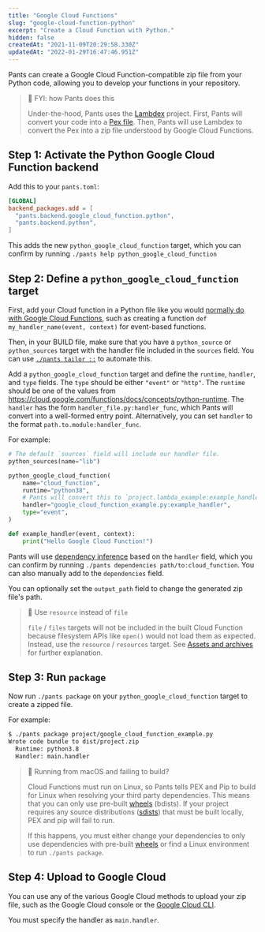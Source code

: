 ```yaml
---
title: "Google Cloud Functions"
slug: "google-cloud-function-python"
excerpt: "Create a Cloud Function with Python."
hidden: false
createdAt: "2021-11-09T20:29:58.330Z"
updatedAt: "2022-01-29T16:47:46.951Z"
---
```

Pants can create a Google Cloud Function-compatible zip file from your Python code, allowing you to develop your functions in your repository.

> 📘 FYI: how Pants does this
> 
> Under-the-hood, Pants uses the [Lambdex](https://github.com/pantsbuild/lambdex) project. First, Pants will convert your code into a [Pex file](doc:pex-files). Then, Pants will use Lambdex to convert the Pex into a zip file understood by Google Cloud Functions.

Step 1: Activate the Python Google Cloud Function backend
---------------------------------------------------------

Add this to your `pants.toml`:

```toml pants.toml
[GLOBAL]
backend_packages.add = [
  "pants.backend.google_cloud_function.python",
  "pants.backend.python",
]
```

This adds the new `python_google_cloud_function` target, which you can confirm by running `./pants help python_google_cloud_function `

Step 2: Define a `python_google_cloud_function ` target
-------------------------------------------------------

First, add your Cloud function in a Python file like you would [normally do with Google Cloud Functions](https://cloud.google.com/functions/docs/first-python), such as creating a function `def my_handler_name(event, context)` for event-based functions.

Then, in your BUILD file, make sure that you have a `python_source` or `python_sources` target with the handler file included in the `sources` field. You can use [`./pants tailor ::`](doc:initial-configuration#5-generate-build-files) to automate this.

Add a `python_google_cloud_function` target and define the `runtime`, `handler`, and `type` fields. The `type` should be either `"event"` or `"http"`. The `runtime` should be one of the values from <https://cloud.google.com/functions/docs/concepts/python-runtime>. The `handler` has the form `handler_file.py:handler_func`, which Pants will convert into a well-formed entry point. Alternatively, you can set `handler` to the format `path.to.module:handler_func`.

For example:

```python project/BUILD
# The default `sources` field will include our handler file.
python_sources(name="lib")

python_google_cloud_function(
    name="cloud_function",
    runtime="python38",
    # Pants will convert this to `project.lambda_example:example_handler`.
    handler="google_cloud_function_example.py:example_handler",
    type="event",
)
```
```python project/google_cloud_function_example.py
def example_handler(event, context):
    print("Hello Google Cloud Function!")
```

Pants will use [dependency inference](doc:targets) based on the `handler` field, which you can confirm by running `./pants dependencies path/to:cloud_function`. You can also manually add to the `dependencies` field.

You can optionally set the `output_path` field to change the generated zip file's path.

> 🚧 Use `resource` instead of `file`
> 
> `file` / `files` targets will not be included in the built Cloud Function because filesystem APIs like `open()` would not load them as expected. Instead, use the `resource` / `resources` target. See [Assets and archives](doc:assets) for further explanation.

Step 3: Run `package`
---------------------

Now run `./pants package` on your `python_google_cloud_function` target to create a zipped file. 

For example:

```bash
$ ./pants package project/google_cloud_function_example.py
Wrote code bundle to dist/project.zip
  Runtime: python3.8
  Handler: main.handler
```

> 🚧 Running from macOS and failing to build?
> 
> Cloud Functions must run on Linux, so Pants tells PEX and Pip to build for Linux when resolving your third party dependencies. This means that you can only use pre-built [wheels](https://packaging.python.org/glossary/#term-wheel) (bdists). If your project requires any source distributions ([sdists](https://packaging.python.org/glossary/#term-source-distribution-or-sdist)) that must be built locally, PEX and pip will fail to run.
> 
> If this happens, you must either change your dependencies to only use dependencies with pre-built [wheels](https://pythonwheels.com) or find a Linux environment to run `./pants package`.

Step 4: Upload to Google Cloud
------------------------------

You can use any of the various Google Cloud methods to upload your zip file, such as the Google Cloud console or the [Google Cloud CLI](https://cloud.google.com/functions/docs/deploying/filesystem#deploy_using_the_gcloud_tool).

You must specify the handler as `main.handler`.
